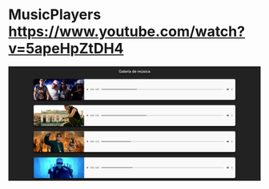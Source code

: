 # MusicPlayers https://www.youtube.com/watch?v=5apeHpZtDH4
<p align="center">
  <img src="preview.png" alt="preview del proyecto"  width="1600">
</p>